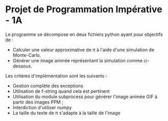 # Projet de Programmation Impérative - 1A

Le programme se décompose en deux fichiers python ayant pour objectifs de :

* Calculer une valeur approximative de π à l'aide d'une simulation de Monte-Carlo.
* Générer une image animée représentant la simulation comme ci-dessous.

Les critères d'implémentation sont les suivants :
* Gestion complète des exceptions
* Utilisation de f-string quand cela est pertinent
* Utilisation du module subprocess pour générer l'image animée GIF à partir des images PPM ; 
* Interdiction d'utiliser numpy
* La taille du texte de π s'adapte à la taille de l'image

